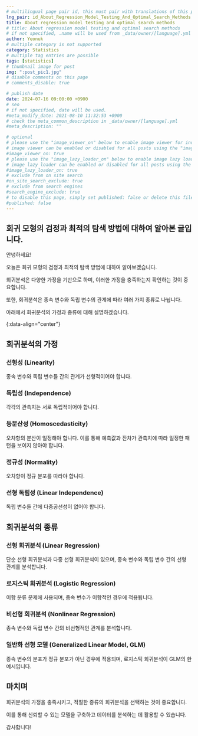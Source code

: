 ```yaml
---
# multilingual page pair id, this must pair with translations of this page. (This name must be unique)
lng_pair: id_About_Regression_Model_Testing_And_Optimal_Search_Methods
title: About regression model testing and optimal search methods
# title: About regression model testing and optimal search methods
# if not specified, .name will be used from _data/owner/[language].yml
author: Yeonuk
# multiple category is not supported
category: Statistics
# multiple tag entries are possible
tags: [statistics]
# thumbnail image for post
img: ":post_pic1.jpg"
# disable comments on this page
# comments_disable: true

# publish date
date: 2024-07-16 09:00:00 +0900
# seo
# if not specified, date will be used.
#meta_modify_date: 2021-08-10 11:32:53 +0900
# check the meta_common_description in _data/owner/[language].yml
#meta_description: ""

# optional
# please use the "image_viewer_on" below to enable image viewer for individual pages or posts (_posts/ or [language]/_posts folders).
# image viewer can be enabled or disabled for all posts using the "image_viewer_posts: true" setting in _data/conf/main.yml.
#image_viewer_on: true
# please use the "image_lazy_loader_on" below to enable image lazy loader for individual pages or posts (_posts/ or [language]/_posts folders).
# image lazy loader can be enabled or disabled for all posts using the "image_lazy_loader_posts: true" setting in _data/conf/main.yml.
#image_lazy_loader_on: true
# exclude from on site search
#on_site_search_exclude: true
# exclude from search engines
#search_engine_exclude: true
# to disable this page, simply set published: false or delete this file
#published: false
---
```


<!-- outline-start -->

## 회귀 모형의 검정과 최적의 탐색 방법에 대하여 알아본 글입니다.

안녕하세요!

오늘은 회귀 모형의 검정과 최적의 탐색 방법에 대하여 알아보겠습니다.

회귀분석은 다양한 가정을 기반으로 하며, 이러한 가정을 충족하는지 확인하는 것이 중요합니다.

또한, 회귀분석은 종속 변수와 독립 변수의 관계에 따라 여러 가지 종류로 나뉩니다.

아래에서 회귀분석의 가정과 종류에 대해 설명하겠습니다.

{:data-align="center"}

<!-- outline-end -->

## 회귀분석의 가정

### 선형성 (Linearity)

종속 변수와 독립 변수들 간의 관계가 선형적이어야 합니다.

### 독립성 (Independence)

각각의 관측치는 서로 독립적이어야 합니다.

### 등분산성 (Homoscedasticity)

오차항의 분산이 일정해야 합니다. 이를 통해 예측값과 잔차가 관측치에 따라 일정한 패턴을 보이지 않아야 합니다.

### 정규성 (Normality)

오차항이 정규 분포를 따라야 합니다.

### 선형 독립성 (Linear Independence)

독립 변수들 간에 다중공선성이 없어야 합니다.

## 회귀분석의 종류

### 선형 회귀분석 (Linear Regression)

단순 선형 회귀분석과 다중 선형 회귀분석이 있으며, 종속 변수와 독립 변수 간의 선형 관계를 분석합니다.

### 로지스틱 회귀분석 (Logistic Regression)

이항 분류 문제에 사용되며, 종속 변수가 이항적인 경우에 적용됩니다.

### 비선형 회귀분석 (Nonlinear Regression)

종속 변수와 독립 변수 간의 비선형적인 관계를 분석합니다.

### 일반화 선형 모델 (Generalized Linear Model, GLM)

종속 변수의 분포가 정규 분포가 아닌 경우에 적용되며, 로지스틱 회귀분석이 GLM의 한 예시입니다.

## 마치며

회귀분석의 가정을 충족시키고, 적절한 종류의 회귀분석을 선택하는 것이 중요합니다.

이를 통해 신뢰할 수 있는 모델을 구축하고 데이터를 분석하는 데 활용할 수 있습니다.

감사합니다!
